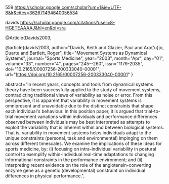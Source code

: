 559
https://scholar.google.com/scholar?um=1&ie=UTF-8&lr&cites=362671494640056534

davids
https://scholar.google.com/citations?user=8-HGETEAAAAJ&hl=en&oi=sra


@Article{Davids2003,

@article{davids2003,
author="Davids, Keith
and Glazier, Paul
and Ara{\'u}jo, Duarte
and Bartlett, Roger",
title="Movement Systems as Dynamical Systems",
journal="Sports Medicine",
year="2003",
month="Apr",
day="01",
volume="33",
number="4",
pages="245--260",
issn="1179-2035",
doi="10.2165/00007256-200333040-00001",
url="https://doi.org/10.2165/00007256-200333040-00001"
}



abstract="In recent years, concepts and tools from dynamical systems theory have been successfully applied to the study of movement systems, contradicting traditional views of variability as noise or error. From this perspective, it is apparent that variability in movement systems is omnipresent and unavoidable due to the distinct constraints that shape each individual's behaviour. In this position paper, it is argued that trial-to-trial movement variations within individuals and performance differences observed between individuals may be best interpreted as attempts to exploit the variability that is inherent within and between biological systems. That is, variability in movement systems helps individuals adapt to the unique constraints (personal, task and environmental) impinging on them across different timescales. We examine the implications of these ideas for sports medicine, by: (i) focusing on intra-individual variability in postural control to exemplify within-individual real-time adaptations to changing informational constraints in the performance environment; and (ii) interpreting recent evidence on the role of the angiotensin-converting enzyme gene as a genetic (developmental) constraint on individual differences in physical performance.",

